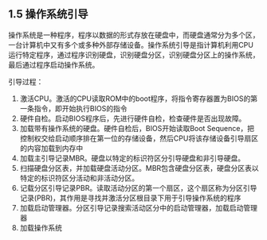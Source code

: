 ## 1.5 操作系统引导

操作系统是一种程序，程序以数据的形式存放在硬盘中，而硬盘通常分为多个区，一台计算机中又有多个或多种外部存储设备。操作系统引导是指计算机利用CPU运行特定程序，通过程序识别硬盘，识别硬盘分区，识别硬盘分区上的操作系统，最后通过程序启动操作系统。

引导过程：

1.   激活CPU。激活的CPU读取ROM中的boot程序，将指令寄存器置为BIOS的第一条指令，即开始执行BIOS的指令
2.   硬件自检。启动BIOS程序后，先进行硬件自检，检查硬件是否出现故障。
3.   加载带有操作系统的硬盘。硬件自检后，BIOS开始读取Boot Sequence，把控制权交给启动顺序排在第一位的存储设备，然后CPU将该存储设备引导扇区的内容加载到内存中
4.   加载主引导记录MBR。硬盘以特定的标识符区分引导硬盘和非引导硬盘。
5.   扫描硬盘分区表，并加载硬盘活动分区。MBR包含硬盘分区表，硬盘分区表以特定的标识符区分活动和非活动分区。
6.   记载分区引导记录PBR。读取活动分区的第一个扇区，这个扇区称为分区引导记录(PBR)，其作用是寻找并激活分区根目录下用于引导操作系统的程序
7.   加载启动管理器。分区引导记录搜索活动区分中的启动管理器，加载启动管理器
8.   加载操作系统

